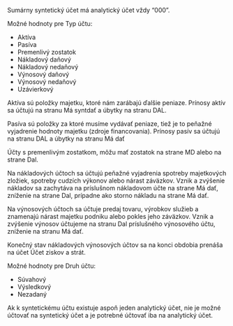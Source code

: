 Sumárny syntetický účet má analytický účet vždy “000”.

Možné hodnoty pre Typ účtu:

* Aktíva
* Pasíva
* Premenlivý zostatok
* Nákladový daňový
* Nákladový nedaňový
* Výnosový daňový
* Výnosový nedaňový
* Uzávierkový

Aktíva sú položky majetku, ktoré nám zarábajú ďalšie peniaze.  Prínosy aktív sa účtujú na stranu Má syntdať a úbytky na stranu DAL.

Pasíva sú položky za ktoré musíme vydávať peniaze, tiež je to peňažné vyjadrenie hodnoty majetku (zdroje financovania). Prínosy pasív sa účtujú na stranu DAL a úbytky na stranu Má dať

Účty s premenlivým zostatkom, môžu mať zostatok na strane MD alebo na strane Dal.

Na nákladových účtoch sa účtujú peňažné vyjadrenia spotreby majetkových zložiek, spotreby cudzích výkonov alebo nárast záväzkov. Vznik a zvýšenie nákladov sa zachytáva na príslušnom nákladovom účte na strane Má dať, zníženie na strane Dal, prípadne ako storno nákladu na strane Má dať.

Na výnosových účtoch sa účtuje predaj tovaru, výrobkov služieb a znamenajú nárast majetku podniku alebo pokles jeho záväzkov. Vznik a zvýšenie výnosov účtujeme na stranu Dal príslušného výnosového účtu, zníženie na stranu Má dať.

Konečný stav nákladových výnosových účtov sa na konci obdobia prenáša na účet  Účet ziskov a strát.

Možné hodnoty pre Druh účtu:

* Súvahový
* Výsledkový
* Nezadaný

Ak k syntetickému účtu existuje aspoň jeden analytický účet, nie je možné účtovať na syntetický účet a je potrebné účtovať iba na analytický účet.
